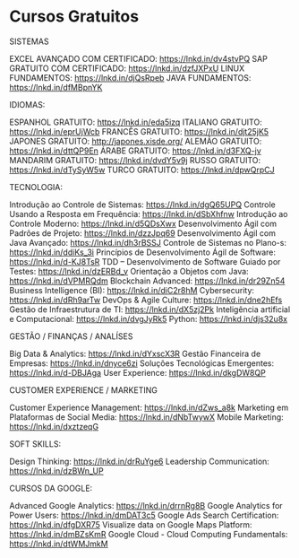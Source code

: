 # Cursos Gratuitos 
SISTEMAS

EXCEL AVANÇADO COM CERTIFICADO: https://lnkd.in/dv4stvPQ
SAP GRATUITO COM CERTIFICADO: https://lnkd.in/dzfJXPxU
LINUX FUNDAMENTOS: https://lnkd.in/djQsRpeb
JAVA FUNDAMENTOS: https://lnkd.in/dfMBpnYK

IDIOMAS:

ESPANHOL GRATUITO: https://lnkd.in/eda5izq
ITALIANO GRATUITO: https://lnkd.in/eprUjWcb
FRANCÊS GRATUITO: https://lnkd.in/djt25jK5
JAPONES GRATUITO: http://japones.xisde.org/
ALEMÃO GRATUITO: https://lnkd.in/dttQP9En
ÁRABE GRATUITO: https://lnkd.in/d3FXQ-jv
MANDARIM GRATUITO: https://lnkd.in/dvdY5v9j
RUSSO GRATUITO: https://lnkd.in/dTySyW5w
TURCO GRATUITO: https://lnkd.in/dpwQrpCJ

TECNOLOGIA:

Introdução ao Controle de Sistemas: https://lnkd.in/dgQ65UPQ
Controle Usando a Resposta em Frequência: https://lnkd.in/dSbXhfnw
Introdução ao Controle Moderno: https://lnkd.in/d5QDsXwx
Desenvolvimento Ágil com Padrões de Projeto: https://lnkd.in/dzzJpq69
Desenvolvimento Ágil com Java Avançado: https://lnkd.in/dh3rBSSJ
Controle de Sistemas no Plano-s: https://lnkd.in/ddiKs_3i
Princípios de Desenvolvimento Ágil de Software: https://lnkd.in/d-KJ8TsR
TDD – Desenvolvimento de Software Guiado por Testes: https://lnkd.in/dzERBd_v
Orientação a Objetos com Java: https://lnkd.in/dVPMRQdm
Blockchain Advanced: https://lnkd.in/dr29Zn54
Business Intelligence (BI): https://lnkd.in/diC2r8hM
Cybersecurity: https://lnkd.in/dRh9arTw
DevOps & Agile Culture: https://lnkd.in/dne2hEfs
Gestão de Infraestrutura de TI: https://lnkd.in/dX5zj2Pk
Inteligência artificial e Computacional: https://lnkd.in/dvgJyRk5
Python: https://lnkd.in/djs32u8x

GESTÃO / FINANÇAS / ANALÍSES

Big Data & Analytics: https://lnkd.in/dYxscX3R
Gestão Financeira de Empresas: https://lnkd.in/dnyce6zi
Soluções Tecnológicas Emergentes: https://lnkd.in/d-DBJAga
User Experience: https://lnkd.in/dkgDW8QP

CUSTOMER EXPERIENCE / MARKETING

Customer Experience Management: https://lnkd.in/dZws_a8k
Marketing em Plataformas de Social Media: https://lnkd.in/dNbTwywX
Mobile Marketing: https://lnkd.in/dxztzeqG

SOFT SKILLS:

Design Thinking: https://lnkd.in/drRuYge6
Leadership Communication: https://lnkd.in/dzBWn_UP

CURSOS DA GOOGLE:

Advanced Google Analytics: https://lnkd.in/drrnRg8B
Google Analytics for Power Users: https://lnkd.in/dmDAT3c5
Google Ads Search Certification: https://lnkd.in/dfgDXR75
Visualize data on Google Maps Platform: https://lnkd.in/dmBZsKmR
Google Cloud - Cloud Computing Fundamentals: https://lnkd.in/dtWMJmkM
